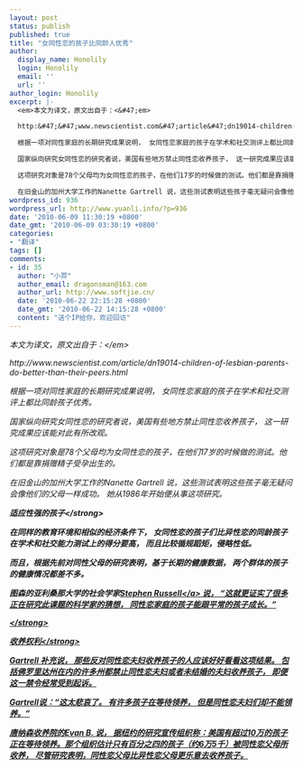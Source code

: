 ```yaml
---
layout: post
status: publish
published: true
title: "女同性恋的孩子比同龄人优秀"
author:
  display_name: Honolily
  login: Honolily
  email: ''
  url: ''
author_login: Honolily
excerpt: |-
  <em>本文为译文，原文出自于：<&#47;em>

  http:&#47;&#47;www.newscientist.com&#47;article&#47;dn19014-children-of-lesbian-parents-do-better-than-their-peers.html

  根据一项对同性家庭的长期研究成果说明， 女同性恋家庭的孩子在学术和社交测评上都比同龄孩子优秀。

  国家纵向研究女同性恋的研究者说，美国有些地方禁止同性恋收养孩子， 这一研究成果应该能对此有所改观。

  这项研究对象是78个父母均为女同性恋的孩子，在他们17岁的时候做的测试。他们都是靠捐赠精子受孕出生的。

  在旧金山的加州大学工作的Nanette Gartrell 说，这些测试表明这些孩子毫无疑问会像他们的父母一样成功。 她从1986年开始便从事这项研究。
wordpress_id: 936
wordpress_url: http://www.yuanli.info/?p=936
date: '2010-06-09 11:30:19 +0800'
date_gmt: '2010-06-09 03:30:19 +0800'
categories:
- "翻译"
tags: []
comments:
- id: 35
  author: "小羿"
  author_email: dragonsman@163.com
  author_url: http://www.softjie.cn/
  date: '2010-06-22 22:15:28 +0800'
  date_gmt: '2010-06-22 14:15:28 +0800'
  content: "送个IP给你，欢迎回访"
---
```

<p><em>本文为译文，原文出自于：<&#47;em></p>
<p>http:&#47;&#47;www.newscientist.com&#47;article&#47;dn19014-children-of-lesbian-parents-do-better-than-their-peers.html</p>
<p>根据一项对同性家庭的长期研究成果说明， 女同性恋家庭的孩子在学术和社交测评上都比同龄孩子优秀。</p>
<p>国家纵向研究女同性恋的研究者说，美国有些地方禁止同性恋收养孩子， 这一研究成果应该能对此有所改观。</p>
<p>这项研究对象是78个父母均为女同性恋的孩子，在他们17岁的时候做的测试。他们都是靠捐赠精子受孕出生的。</p>
<p>在旧金山的加州大学工作的Nanette Gartrell 说，这些测试表明这些孩子毫无疑问会像他们的父母一样成功。 她从1986年开始便从事这项研究。<a id="more"></a><a id="more-936"></a></p>
<p><strong>适应性强的孩子<&#47;strong></p>
<p>在同样的教育环境和相似的经济条件下， 女同性恋的孩子们比异性恋的同龄孩子在学术和社交能力测试上的得分要高， 而且比较循规蹈矩，侵略性低。</p>
<p>而且，根据先前对同性父母的研究表明，基于长期的健康数据， 两个群体的孩子的健康情况都差不多。</p>
<p>图森的亚利桑那大学的社会学家<a href="http:&#47;&#47;web.arizona.edu&#47;%7Elgbcom&#47;committee&#47;committee_bios&#47;bio_srussell.html" target="ns">Stephen Russell<&#47;a> 说， &ldquo;这就更证实了很多正在研究此课题的科学家的猜想， 同性恋家庭的孩子能跟平常的孩子成长。&rdquo;</p>
<p><strong> <&#47;strong></p>
<p><strong>收养权利<&#47;strong></p>
<p>Gartrell 补充说， 那些反对同性恋夫妇收养孩子的人应该好好看看这项结果。 包括佛罗里达州在内的许多州都禁止同性恋夫妇或者未结婚的夫妇收养孩子， 即便这一禁令经常受到起诉。</p>
<p>Gartrell说：&ldquo;这太悲哀了。 有许多孩子在等待领养， 但是同性恋夫妇们却不能领养。&rdquo;</p>
<p>唐纳森收养院的Evan B. 说， 据纽约的研究宣传组织称：美国有超过10万的孩子正在等待领养。那个组织估计只有百分之四的孩子（约6万5千）被同性恋父母所收养， 尽管研究表明，同性恋父母比异性恋父母更乐意去收养孩子。</p>
